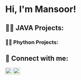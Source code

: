 <h1>Hi, I'm Mansoor! </h1>

<h2>👨‍💻 JAVA Projects:</h2>

<h3> 👨‍💻 Phython Projects: </h3>

<h2> 🤳 Connect with me:</h2>

[<img align="left" alt="JoshMadakor | LinkedIn" width="22px" src="https://cdn.jsdelivr.net/npm/simple-icons@v3/icons/linkedin.svg" />][linkedin]
[<img align="left" alt="JoshMadakor | Instagram" width="22px" src="https://cdn.jsdelivr.net/npm/simple-icons@v3/icons/instagram.svg" />][instagram]


[instagram]: https://www.instagram.com/Mansoor_sta7/
[linkedin]: https://www.linkedin.com/in/mansoor-stanikzai-1a8152192/
